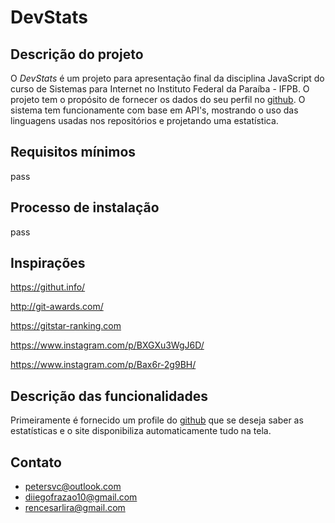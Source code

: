 # DevStats

## Descrição do projeto

O *DevStats* é um projeto para apresentação final da disciplina JavaScript do curso de Sistemas para Internet no Instituto Federal da Paraíba - IFPB.
O projeto tem o propósito de fornecer os dados do seu perfil no [github](https://github.com). O sistema tem funcionamente com base em API's, mostrando o uso das linguagens usadas nos repositórios e projetando uma estatística.

## Requisitos mínimos

pass

## Processo de instalação

pass

## Inspirações

https://githut.info/


http://git-awards.com/


https://gitstar-ranking.com


https://www.instagram.com/p/BXGXu3WgJ6D/


https://www.instagram.com/p/Bax6r-2g9BH/

## Descrição das funcionalidades

Primeiramente é fornecido um profile do [github](https://github.com) que se deseja saber as estatísticas e o site disponibiliza automaticamente tudo na tela.

## Contato

+ <petersvc@outlook.com>
+ <diiegofrazao10@gmail.com>
+ <rencesarlira@gmail.com>
